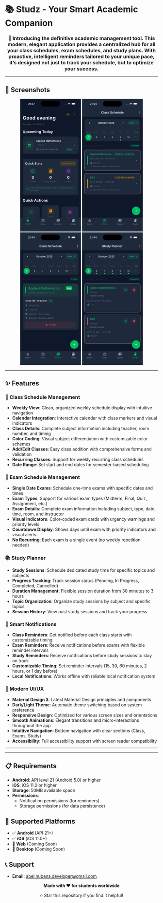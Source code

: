 # 📚 Studz - Your Smart Academic Companion

<div align="center">
  <h3>🎯 Introducing the definitive academic management tool. This modern, elegant application provides a centralized hub for all your class schedules, exam schedules, and study plans. With proactive, intelligent reminders tailored to your unique pace, it’s designed not just to track your schedule, but to optimize your success.</h3>
</div>

---

## 📱 Screenshots

<div align="center">
  <img src="screenshots/home.png" alt="Home Screen" width="200">
  <img src="screenshots/schedule.png" alt="Schedule View" width="200">
  <img src="screenshots/exams.png" alt="Exams Screen" width="200">
  <img src="screenshots/study.png" alt="Study Planner" width="200">
</div>

---

## ✨ Features

### 📅 **Class Schedule Management**

- **Weekly View**: Clean, organized weekly schedule display with intuitive navigation
- **Calendar Integration**: Interactive calendar with class markers and visual indicators
- **Class Details**: Complete subject information including teacher, room number, and timing
- **Color Coding**: Visual subject differentiation with customizable color schemes
- **Add/Edit Classes**: Easy class addition with comprehensive forms and validation
- **Recurring Classes**: Support for weekly recurring class schedules
- **Date Range**: Set start and end dates for semester-based scheduling

### 📝 **Exam Schedule Management**

- **Single Date Exams**: Schedule one-time exams with specific dates and times
- **Exam Types**: Support for various exam types (Midterm, Final, Quiz, Assignment, etc.)
- **Exam Details**: Complete exam information including subject, type, date, time, room, and instructor
- **Visual Indicators**: Color-coded exam cards with urgency warnings and priority levels
- **Countdown Display**: Shows days until exam with priority indicators and visual alerts
- **No Recurring**: Each exam is a single event (no weekly repetition needed)

### 📚 **Study Planner**

- **Study Sessions**: Schedule dedicated study time for specific topics and subjects
- **Progress Tracking**: Track session status (Pending, In Progress, Completed, Cancelled)
- **Duration Management**: Flexible session duration from 30 minutes to 3 hours
- **Topic Organization**: Organize study sessions by subject and specific topics
- **Session History**: View past study sessions and track your progress

### 🔔 **Smart Notifications**

- **Class Reminders**: Get notified before each class starts with customizable timing
- **Exam Reminders**: Receive notifications before exams with flexible reminder intervals
- **Study Reminders**: Receive notifications before study sessions to stay on track
- **Customizable Timing**: Set reminder intervals (15, 30, 60 minutes, 2 hours, or 1 day before)
- **Local Notifications**: Works offline with reliable local notification system

### 🎨 **Modern UI/UX**

- **Material Design 3**: Latest Material Design principles and components
- **Dark/Light Theme**: Automatic theme switching based on system preference
- **Responsive Design**: Optimized for various screen sizes and orientations
- **Smooth Animations**: Elegant transitions and micro-interactions throughout the app
- **Intuitive Navigation**: Bottom navigation with clear sections (Class, Exams, Study)
- **Accessibility**: Full accessibility support with screen reader compatibility

---

---

## 📋 Requirements

- **Android**: API level 21 (Android 5.0) or higher
- **iOS**: iOS 11.0 or higher
- **Storage**: 50MB available space
- **Permissions**:
  - Notification permissions (for reminders)
  - Storage permissions (for data persistence)

## 📱 Supported Platforms

- ✅ **Android** (API 21+)
- ✅ **iOS** (iOS 11.0+)
- 🔄 **Web** (Coming Soon)
- 🔄 **Desktop** (Coming Soon)

## 📞 Support

- **Email**: abel.hubena.developer@gmail.com

<div align="center">
  <p><strong>Made with ❤️ for students worldwide</strong></p>
  <p>⭐ Star this repository if you find it helpful!</p>
</div>
